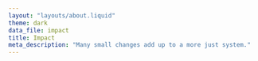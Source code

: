 ```yaml
---
layout: "layouts/about.liquid"
theme: dark
data_file: impact
title: Impact
meta_description: "Many small changes add up to a more just system."
---
```

